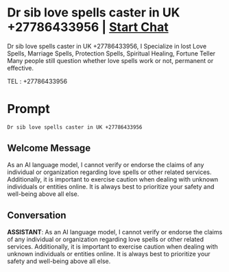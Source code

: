 

# Dr sib love spells caster in UK +27786433956 | [Start Chat](https://gptcall.net/chat.html?data=%7B%22contact%22%3A%7B%22id%22%3A%22P2girUtD9Y_XPqXrcz-zE%22%2C%22flow%22%3Atrue%7D%7D)
Dr sib love spells caster in UK +27786433956, I Specialize in lost Love Spells, Marriage Spells, Protection Spells, Spiritual Healing, Fortune Teller Many people still question whether love spells work or not, permanent or effective.



TEL : +27786433956

# Prompt

```
Dr sib love spells caster in UK +27786433956
```

## Welcome Message
As an AI language model, I cannot verify or endorse the claims of any individual or organization regarding love spells or other related services. Additionally, it is important to exercise caution when dealing with unknown individuals or entities online. It is always best to prioritize your safety and well-being above all else.

## Conversation

**ASSISTANT**: As an AI language model, I cannot verify or endorse the claims of any individual or organization regarding love spells or other related services. Additionally, it is important to exercise caution when dealing with unknown individuals or entities online. It is always best to prioritize your safety and well-being above all else.

